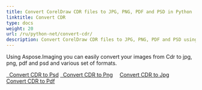 ```yaml
---
title: Convert CorelDraw CDR files to JPG, PNG, PDF and PSD in Python
linktitle: Convert CDR
type: docs
weight: 20
url: /ru/python-net/convert-cdr/
description: Convert CorelDraw CDR files to JPG, PNG, PDF and PSD using the Python Image Processing Library.
---
```


Using Aspose.Imaging you can easily convert your images from Cdr to jpg, png, pdf and psd and various set of formats.

[  Convert CDR to Psd](/imaging/ru/python-net/convert-cdr-to-psd/)
[  Convert CDR to Png](/imaging/ru/python-net/convert-cdr-to-png/)
`  `[Convert CDR to Jpg](/imaging/ru/python-net/convert-cdr-to-jpg/)
`  `[Convert CDR to Pdf](/imaging/ru/python-net/convert-cdr-to-pdf/)
